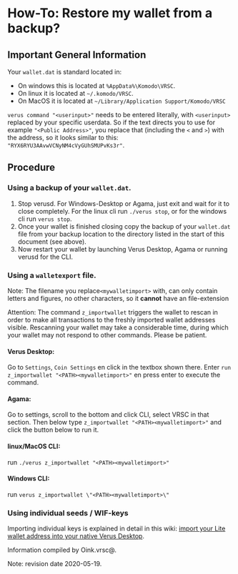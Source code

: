 # How-To: Restore my wallet from a backup?

## Important General Information

Your `wallet.dat` is standard located in:

 * On windows this is located at `%AppData%\Komodo\VRSC`.
 * On linux it is located at `~/.komodo/VRSC`.
 * On MacOS it is located at `~/Library/Application Support/Komodo/VRSC`

`verus command "<userinput>"` needs to be entered literally, with `<userinput>` replaced by your specific userdata. So if the text directs you to use for example `"<Public Address>"`, you replace that (including the `<` and `>`) with the address,
so it looks similar to this: `"RYX6RYU3AAvwVCNyNM4cVyGUhSMUPvKs3r"`.


## Procedure
### Using a backup of your `wallet.dat`.

1. Stop verusd. For Windows-Desktop or Agama, just exit and wait for it to close completely. For the linux cli run `./verus stop`, or for the windows cli run `verus stop`.
2. Once your wallet is finished closing copy the backup of your `wallet.dat` file from your backup location to the directory listed in the start of this document (see above).
3. Now restart your wallet by launching Verus Desktop, Agama or running verusd for the CLI.

### Using a `walletexport` file.

Note: The filename you replace`<mywalletimport>` with, can only contain letters and figures, no other characters, so it **cannot** have an file-extension

Attention: The command `z_importwallet` triggers the wallet to rescan in order to make all transactions to the freshly imported wallet addresses visible.
Rescanning your wallet may take a considerable time, during which your wallet may not respond to other commands. Please be patient.

#### Verus Desktop:
   Go to `Settings`, `Coin Settings` en click in the textbox shown there.
   Enter `run z_importwallet "<PATH><mywalletimport>"` en press enter to execute the command.
#### Agama:
   Go to settings, scroll to the bottom and click CLI, select VRSC in that section.
   Then below type `z_importwallet "<PATH><mywalletimport>"` and click the button below to run it.
#### linux/MacOS CLI:
   run `./verus z_importwallet "<PATH><mywalletimport>"`
#### Windows CLI:
   run `verus z_importwallet \"<PATH><mywalletimport>\"`

### Using individual seeds / WIF-keys
Importing individual keys is explained in detail in this wiki: [import your Lite wallet address into your native Verus Desktop](#!how-to/how-to_convert-seed-to-wif.md).

Information compiled by Oink.vrsc@.

Note: revision date 2020-05-19.
